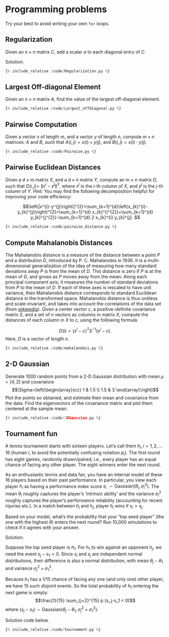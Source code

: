 # Programming problems

Try your best to avoid writing your own `for` loops.

## Regularization

Given an $n \times n$ matrix $C$, add a scalar $a$ to each diagonal
entry of $C$.

Solution:

```py
{% include_relative /code/Regularization.py %}
```


## Largest Off-diagonal Element

Given an $n \times n$ matrix $A$, find the value of the largest
off-diagonal element.

```py
{% include_relative /code/Largest_offdiagonal.py %}
```


## Pairwise Computation

Given a vector $x$ of length $m$, and a vector $y$ of length $n$,
compute $m \times n$ matrices: $A$ and $B$, such that
$A(i, j)=x(i)+y(j)$, and $B(i, j)=x(i) \cdot y(j)$.

```py
{% include_relative /code/Pairwise.py %}
```

## Pairwise Euclidean Distances

Given a $d \times m$ matrix $X$, and a $d \times n$ matrix $Y$, compute
an $m \times n$ matrix $D$, such that $D(i, j)=$
$\left\|x^{i}-y^{j}\right\|^{2}$, where $x^{i}$ is the $i$-th column of
$X$, and $y^{j}$ is the $j$-th column of $Y$. Hint: You may find the
following decomposition helpful for improving your code efficiency:

$$\left\|x^{i}-y^{j}\right\|^{2}=\sum_{k=1}^{d}\left(x_{k}^{i}-y_{k}^{j}\right)^{2}=\sum_{k=1}^{d} x_{k}^{i^{2}}+\sum_{k=1}^{d} y_{k}^{j^{2}}-\sum_{k=1}^{d} 2 x_{k}^{i} y_{k}^{j} .$$

```py
{% include_relative /code/pairwise_distance.py %}
```


## Compute Mahalanobis Distances

The Mahalanobis distance is a measure of the distance between a point
$P$ and a distribution $D$, introduced by P. C. Mahalanobis in 1936. It
is a multi-dimensional generalization of the idea of measuring how many
standard deviations away ${P}$ is from the mean of ${D}$. This distance
is zero if ${P}$ is at the mean of ${D}$, and grows as ${P}$ moves away
from the mean: Along each principal component axis, it measures the
number of standard deviations from ${P}$ to the mean of ${D}$. If each
of these axes is rescaled to have unit variance, then Mahalanobis
distance corresponds to standard Euclidean distance in the transformed
space. Mahalanobis distance is thus unitless and scale-invariant, and
takes into account the correlations of the data set (from
[wikipedia](http://en.wikipedia.org/wiki/Mahalanobis_distance)). Given a center
vector $c$, a positive-definite covariance matrix $S$, and a set of $n$
vectors as columns in matrix $X$, compute the distances of each column
in $X$ to $c$, using the following formula:

$$D(i)=\left(x^{i}-c\right)^{T} S^{-1}\left(x^{i}-c\right) .$$Here, $D$
is a vector of length $n$.

```py
{% include_relative /code/mahalanobis.py %}
```

## 2-D Gaussian

Generate 1000 random points from a 2-D Gaussian distribution with mean
$\mu=[4,2]$ and covariance $$\Sigma=\left(\begin{array}{cc}
        1   & 1.5 \\
        1.5 & 3
    \end{array}\right)$$Plot the points so obtained, and estimate their
mean and covariance from the data. Find the eigenvectors of the
covariance matrix and plot them centered at the sample mean.


```py
{% include_relative /code/2DGaussian.py %}
```



## Tournament fun

A tennis tournament starts with sixteen players. Let’s call them
$h_i, i=1,2, \dots 16$ (human $i$, to avoid the potentially confusing
notation $p_i$). The first round has eight games, randomly drawn/paired;
i.e., every player has an equal chance of facing any other player. The
eight winners enter the next round.

As an enthusiastic tennis and data fan, you have an internal model of
these 16 players based on their past performance. In particular, you
view each player $h_i$ as having a performance index score
$s_i ~ \sim \text{Gaussian}(\theta_i, \sigma_i^2).$ The mean $\theta_i$
roughly captures the player’s ‘intrinsic ability’ and the variance
$\sigma_i^2$ roughly captures the player’s performance reliability
(accounting for recent injuries etc.). In a match between $h_i$ and
$h_j$, player $h_i$ wins if $s_i>s_j$.

Based on your model, what’s the probability that your “top seed player”
(the one with the highest $\theta$) enters the next round? Run 10,000
simulations to check if it agrees with your answer.


Solution:

Suppose the top seed player is $h_1$. For $h_1$ to win against an
opponent $h_j$, we need the event $s_j-s_1 < 0$. Since $s_i$ and $s_j$
are independent normal distributions, their difference is also a normal
distribution, with mean $\theta_j - \theta_1$ and variance
$\sigma_j^2 + \sigma_1^2.$

Because $h_1$ has a $1/15$ chance of facing any one (and only one) other
player, we have 15 such disjoint events. So the total probability of
$h_1$ entering the next game is simply:
$$\frac{1}{15} \sum_{j=2}^{15} p (s_j-s_1 < 0)$$ where
$(s_j-s_1) \sim \text{Gaussian}(\theta_j- \theta_1, \sigma_j^2 + \sigma_1^2).$


Solution code below.
```py
{% include_relative /code/tournament.py %}
```